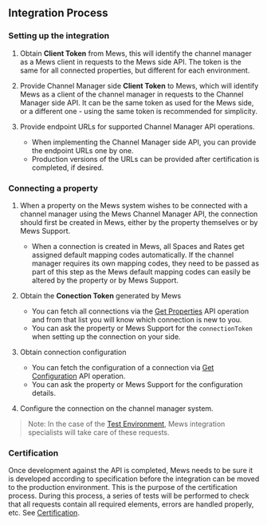## Integration Process

### Setting up the integration

1. Obtain **Client Token** from Mews, this will identify the channel manager as a Mews client in requests to the Mews side API.
The token is the same for all connected properties, but different for each environment.

2. Provide Channel Manager side **Client Token** to Mews, which will identify Mews as a client of the channel manager in requests to the Channel Manager side API.
It can be the same token as used for the Mews side, or a different one - using the same token is recommended for simplicity.

3. Provide endpoint URLs for supported Channel Manager API operations.
   * When implementing the Channel Manager side API, you can provide the endpoint URLs one by one.
   * Production versions of the URLs can be provided after certification is completed, if desired.

### Connecting a property

1. When a property on the Mews system wishes to be connected with a channel manager using the Mews Channel Manager API, the connection should first be created in Mews, either by the property themselves or by Mews Support.
   * When a connection is created in Mews, all Spaces and Rates get assigned default mapping codes automatically.
   If the channel manager requires its own mapping codes, they need to be passed as part of this step as the Mews default mapping codes can easily be altered by the property or by Mews Support.

2. Obtain the **Conection Token** generated by Mews
   * You can fetch all connections via the [Get Properties](../mews-operations/operations.md#get-properties) API operation and from that list you will know which connection is new to you.
   * You can ask the property or Mews Support for the `connectionToken` when setting up the connection on your side.

3. Obtain connection configuration
   * You can fetch the configuration of a connection via [Get Configuration](../mews-operations/operations.md#get-configuration) API operation.
   * You can ask the property or Mews Support for the configuration details.

4. Configure the connection on the channel manager system.

> Note: In the case of the [Test Environment](../mews-operations/README.md#test-environment), Mews integration specialists will take care of these requests.

### Certification

Once development against the API is completed, Mews needs to be sure it is developed according to specification before the integration can be moved to the production environment.
This is the purpose of the certification process. During this process, a series of tests will be performed to check that all requests contain all required elements, errors are handled properly, etc.
See [Certification](../certification/README.md).
